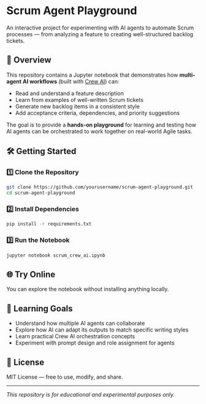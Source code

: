 # Scrum Agent Playground

An interactive project for experimenting with AI agents to automate Scrum processes — from analyzing a feature to creating well-structured backlog tickets.

## 📌 Overview
This repository contains a Jupyter notebook that demonstrates how **multi-agent AI workflows** (built with [Crew AI](https://www.crewai.com/)) can:
- Read and understand a feature description
- Learn from examples of well-written Scrum tickets
- Generate new backlog items in a consistent style
- Add acceptance criteria, dependencies, and priority suggestions

The goal is to provide a **hands-on playground** for learning and testing how AI agents can be orchestrated to work together on real-world Agile tasks.

## 🛠 Getting Started

### 1️⃣ Clone the Repository
```bash
git clone https://github.com/yourusername/scrum-agent-playground.git
cd scrum-agent-playground
```

### 2️⃣ Install Dependencies
```bash
pip install -r requirements.txt
```

### 3️⃣ Run the Notebook
```bash
jupyter notebook scrum_crew_ai.ipynb
```

## 🌐 Try Online
You can explore the notebook without installing anything locally. 


## 🎯 Learning Goals
- Understand how multiple AI agents can collaborate
- Explore how AI can adapt its outputs to match specific writing styles
- Learn practical Crew AI orchestration concepts
- Experiment with prompt design and role assignment for agents

## 📜 License
MIT License — free to use, modify, and share.

---

*This repository is for educational and experimental purposes only.*
